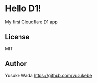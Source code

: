 # Hello D1!

My first Cloudflare D1 app.

## License

MIT

## Author

Yusuke Wada <https://github.com/yusukebe>